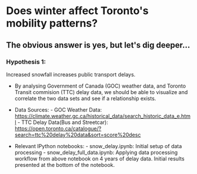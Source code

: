 # Does winter affect Toronto's mobility patterns? 

## The obvious answer is yes, but let's dig deeper...

### Hypothesis 1:

Increased snowfall increases public transport delays.

   - By analysing Government of Canada (GOC) weather data, and Toronto Transit
      commision (TTC) delay data, we should be able to visualize and correlate
      the two data sets and see if a relationship exists.  
    
   - Data Sources:
	- GOC Weather Data: https://climate.weather.gc.ca/historical_data/search_historic_data_e.html
	- TTC Delay Data(Bus and Streetcar): https://open.toronto.ca/catalogue/?search=ttc%20delay%20data&sort=score%20desc
  
   - Relevant IPython notebooks:
	- snow_delay.ipynb: Initial setup of data processing
	- snow_delay_full_data.ipynb: Applying data processing workflow from 
	  above notebook on 4 years of delay data. Initial results presented 
	  at the bottom of the notebook.

